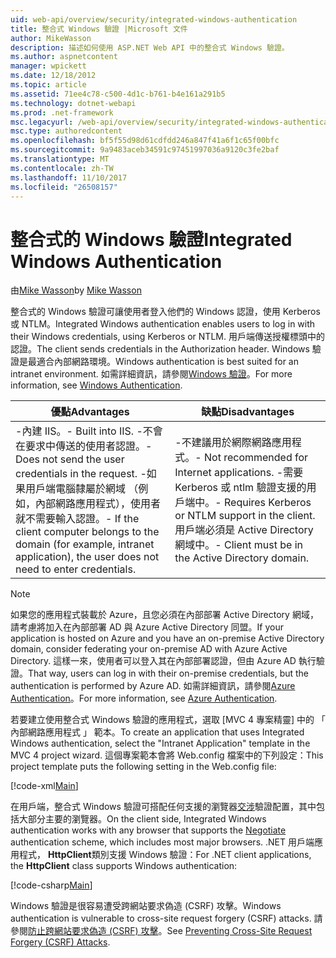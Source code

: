 ```yaml
---
uid: web-api/overview/security/integrated-windows-authentication
title: 整合式 Windows 驗證 |Microsoft 文件
author: MikeWasson
description: 描述如何使用 ASP.NET Web API 中的整合式 Windows 驗證。
ms.author: aspnetcontent
manager: wpickett
ms.date: 12/18/2012
ms.topic: article
ms.assetid: 71ee4c78-c500-4d1c-b761-b4e161a291b5
ms.technology: dotnet-webapi
ms.prod: .net-framework
msc.legacyurl: /web-api/overview/security/integrated-windows-authentication
msc.type: authoredcontent
ms.openlocfilehash: bf5f55d98d61cdfdd246a847f41a6f1c65f00bfc
ms.sourcegitcommit: 9a9483aceb34591c97451997036a9120c3fe2baf
ms.translationtype: MT
ms.contentlocale: zh-TW
ms.lasthandoff: 11/10/2017
ms.locfileid: "26508157"
---
```

<a name="integrated-windows-authentication"></a><span data-ttu-id="114c9-103">整合式的 Windows 驗證</span><span class="sxs-lookup"><span data-stu-id="114c9-103">Integrated Windows Authentication</span></span>
====================
<span data-ttu-id="114c9-104">由[Mike Wasson](https://github.com/MikeWasson)</span><span class="sxs-lookup"><span data-stu-id="114c9-104">by [Mike Wasson](https://github.com/MikeWasson)</span></span>

<span data-ttu-id="114c9-105">整合式的 Windows 驗證可讓使用者登入他們的 Windows 認證，使用 Kerberos 或 NTLM。</span><span class="sxs-lookup"><span data-stu-id="114c9-105">Integrated Windows authentication enables users to log in with their Windows credentials, using Kerberos or NTLM.</span></span> <span data-ttu-id="114c9-106">用戶端傳送授權標頭中的認證。</span><span class="sxs-lookup"><span data-stu-id="114c9-106">The client sends credentials in the Authorization header.</span></span> <span data-ttu-id="114c9-107">Windows 驗證是最適合內部網路環境。</span><span class="sxs-lookup"><span data-stu-id="114c9-107">Windows authentication is best suited for an intranet environment.</span></span> <span data-ttu-id="114c9-108">如需詳細資訊，請參閱[Windows 驗證](https://www.iis.net/configreference/system.webserver/security/authentication/windowsauthentication)。</span><span class="sxs-lookup"><span data-stu-id="114c9-108">For more information, see [Windows Authentication](https://www.iis.net/configreference/system.webserver/security/authentication/windowsauthentication).</span></span>

| <span data-ttu-id="114c9-109">優點</span><span class="sxs-lookup"><span data-stu-id="114c9-109">Advantages</span></span> | <span data-ttu-id="114c9-110">缺點</span><span class="sxs-lookup"><span data-stu-id="114c9-110">Disadvantages</span></span> |
| --- | --- |
| <span data-ttu-id="114c9-111">-內建 IIS。</span><span class="sxs-lookup"><span data-stu-id="114c9-111">- Built into IIS.</span></span> <span data-ttu-id="114c9-112">-不會在要求中傳送的使用者認證。</span><span class="sxs-lookup"><span data-stu-id="114c9-112">- Does not send the user credentials in the request.</span></span> <span data-ttu-id="114c9-113">-如果用戶端電腦隸屬於網域 （例如，內部網路應用程式），使用者就不需要輸入認證。</span><span class="sxs-lookup"><span data-stu-id="114c9-113">- If the client computer belongs to the domain (for example, intranet application), the user does not need to enter credentials.</span></span> | <span data-ttu-id="114c9-114">-不建議用於網際網路應用程式。</span><span class="sxs-lookup"><span data-stu-id="114c9-114">- Not recommended for Internet applications.</span></span> <span data-ttu-id="114c9-115">-需要 Kerberos 或 ntlm 驗證支援的用戶端中。</span><span class="sxs-lookup"><span data-stu-id="114c9-115">- Requires Kerberos or NTLM support in the client.</span></span> <span data-ttu-id="114c9-116">用戶端必須是 Active Directory 網域中。</span><span class="sxs-lookup"><span data-stu-id="114c9-116">- Client must be in the Active Directory domain.</span></span> |

> [!NOTE]
> <span data-ttu-id="114c9-117">如果您的應用程式裝載於 Azure，且您必須在內部部署 Active Directory 網域，請考慮將加入在內部部署 AD 與 Azure Active Directory 同盟。</span><span class="sxs-lookup"><span data-stu-id="114c9-117">If your application is hosted on Azure and you have an on-premise Active Directory domain, consider federating your on-premise AD with Azure Active Directory.</span></span> <span data-ttu-id="114c9-118">這樣一來，使用者可以登入其在內部部署認證，但由 Azure AD 執行驗證。</span><span class="sxs-lookup"><span data-stu-id="114c9-118">That way, users can log in with their on-premise credentials, but the authentication is performed by Azure AD.</span></span> <span data-ttu-id="114c9-119">如需詳細資訊，請參閱[Azure Authentication](../../../visual-studio/overview/2012/windows-azure-authentication.md)。</span><span class="sxs-lookup"><span data-stu-id="114c9-119">For more information, see [Azure Authentication](../../../visual-studio/overview/2012/windows-azure-authentication.md).</span></span>


<span data-ttu-id="114c9-120">若要建立使用整合式 Windows 驗證的應用程式，選取 [MVC 4 專案精靈] 中的 「 內部網路應用程式 」 範本。</span><span class="sxs-lookup"><span data-stu-id="114c9-120">To create an application that uses Integrated Windows authentication, select the "Intranet Application" template in the MVC 4 project wizard.</span></span> <span data-ttu-id="114c9-121">這個專案範本會將 Web.config 檔案中的下列設定：</span><span class="sxs-lookup"><span data-stu-id="114c9-121">This project template puts the following setting in the Web.config file:</span></span>

[!code-xml[Main](integrated-windows-authentication/samples/sample1.xml)]

<span data-ttu-id="114c9-122">在用戶端，整合式 Windows 驗證可搭配任何支援的瀏覽器[交涉](http://www.ietf.org/rfc/rfc4559.txt)驗證配置，其中包括大部分主要的瀏覽器。</span><span class="sxs-lookup"><span data-stu-id="114c9-122">On the client side, Integrated Windows authentication works with any browser that supports the [Negotiate](http://www.ietf.org/rfc/rfc4559.txt) authentication scheme, which includes most major browsers.</span></span> <span data-ttu-id="114c9-123">.NET 用戶端應用程式， **HttpClient**類別支援 Windows 驗證：</span><span class="sxs-lookup"><span data-stu-id="114c9-123">For .NET client applications, the **HttpClient** class supports Windows authentication:</span></span>

[!code-csharp[Main](integrated-windows-authentication/samples/sample2.cs)]

<span data-ttu-id="114c9-124">Windows 驗證是很容易遭受跨網站要求偽造 (CSRF) 攻擊。</span><span class="sxs-lookup"><span data-stu-id="114c9-124">Windows authentication is vulnerable to cross-site request forgery (CSRF) attacks.</span></span> <span data-ttu-id="114c9-125">請參閱[防止跨網站要求偽造 (CSRF) 攻擊](preventing-cross-site-request-forgery-csrf-attacks.md)。</span><span class="sxs-lookup"><span data-stu-id="114c9-125">See [Preventing Cross-Site Request Forgery (CSRF) Attacks](preventing-cross-site-request-forgery-csrf-attacks.md).</span></span>
